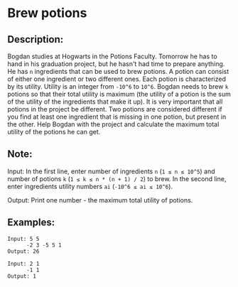 # Brew potions

## Description:

Bogdan studies at Hogwarts in the Potions Faculty. Tomorrow he has to hand in his graduation project, but he hasn't had time to prepare anything. He has `n` ingredients that can be used to brew potions. A potion can consist of either one ingredient or two different ones. Each potion is characterized by its utility. Utility is an integer from `-10^6` to `10^6`. Bogdan needs to brew `k` potions so that their total utility is maximum (the utility of a potion is the sum of the utility of the ingredients that make it up). It is very important that all potions in the project be different. Two potions are considered different if you find at least one ingredient that is missing in one potion, but present in the other. Help Bogdan with the project and calculate the maximum total utility of the potions he can get.

## Note:

Input: In the first line, enter number of ingredients `n` (`1 ≤ n ≤ 10^5`) and number of potions `k` (`1 ≤ k ≤ n * (n + 1) / 2`) to brew. In the second line, enter ingredients utility numbers `ai` (`-10^6 ≤ ai ≤ 10^6`).

Output: Print one number - the maximum total utility of potions.

## Examples:

```
Input: 5 5
      -2 3 -5 5 1
Output: 26
```
```
Input: 2 1
      -1 1
Output: 1
```
